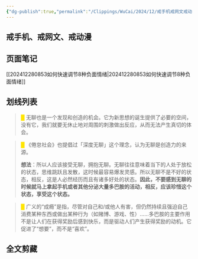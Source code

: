 ```yaml
---
{"dg-publish":true,"permalink":"/Clippings/WuCai/2024/12/戒手机戒网文戒动漫-20241228/"}
---
```



## 戒手机、戒网文、戒动漫 

## 页面笔记
[[202412280853如何快速调节8种负面情绪\|202412280853如何快速调节8种负面情绪]]

## 划线列表
> <font color="#FFE500">█  </font>无聊也是一个发现和创造的机会。它为新思想的诞生提供了必要的空间，没有它，我们就要无休止地对周围的刺激做出反应，从而无法产生真切的体会。

> <font color="#FFE500">█  </font>《倦怠社会》也提倡过「深度无聊」这个理念，认为无聊是创造力的来源。
> 
> __想法__：所以人应该接受无聊，拥抱无聊。无聊往往意味着当下的人处于放松的状态，思维跳跃且发散，这时候最容易爆发灵感。所以无聊不是不好的状态，相反，这是人必然经历而且有诸多好处的状态。**因此，不要感到无聊的时候就马上拿起手机或者其他分泌大量多巴胺的活动，相反，应该珍惜这个状态，享受这个状态。**

> <font color="#FFE500">█  </font>广义的“成瘾”是指，尽管对自己和/或他人有害，但仍然持续且强迫自己消费某种东西或做出某种行为（如赌博、游戏、性）……多巴胺的主要作用不是让人们在获得奖励后感到快乐，而是驱动人们产生获得奖励的动机。它促进了“想要”，而不是“喜欢”。


## 全文剪藏

